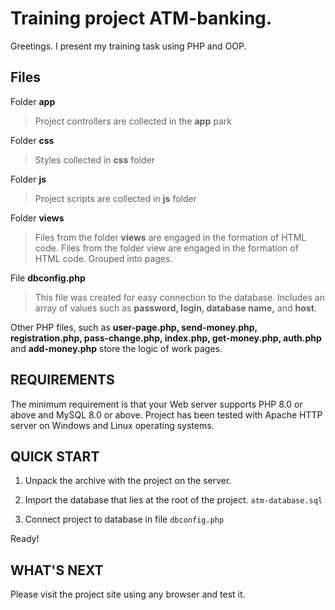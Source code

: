 # Training project ATM-banking.
Greetings. I present my training task using PHP and OOP.

## Files
Folder **app**
> Project controllers are collected in the **app** park

Folder **css**
> Styles collected in **css** folder

Folder **js**
> Project scripts are collected in **js** folder

Folder **views**
> Files from the folder **views** are engaged in the formation of HTML code. Files from the folder view are engaged in the formation of HTML code. Grouped into pages.

File **dbconfig.php**

> This file was created for easy connection to the database.
Includes an array of values such as **password, login, database name,** and **host**.


Other PHP files, such as **user-page.php, send-money.php, registration.php, pass-change.php, index.php, get-money.php, auth.php** and **add-money.php** store the logic of work pages.

## REQUIREMENTS

The minimum requirement is that your Web server supports
PHP 8.0 or above and MySQL 8.0 or above. Project has been tested with Apache HTTP server
on Windows and Linux operating systems.


## QUICK START

 1. Unpack the archive with the project on the server.
 2. Import the database that lies at the root of the project.
     `atm-database.sql`



 4. Connect project to database in file
`dbconfig.php`
 
Ready!

## WHAT'S NEXT
Please visit the project site using any browser and test it.




